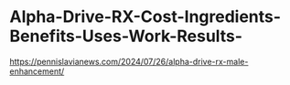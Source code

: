 # Alpha-Drive-RX-Cost-Ingredients-Benefits-Uses-Work-Results-
https://pennislavianews.com/2024/07/26/alpha-drive-rx-male-enhancement/
